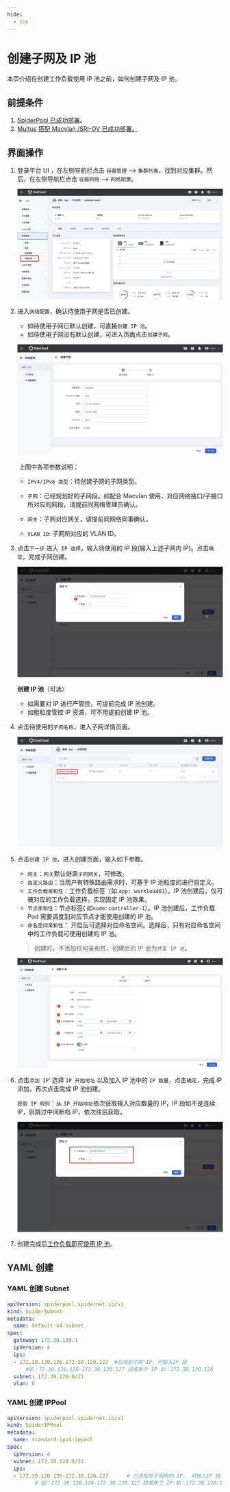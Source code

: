 ```yaml
---
hide:
  - toc
---
```


# 创建子网及 IP 池

本页介绍在创建工作负载使用 IP 池之前，如何创建子网及 IP 池。

## 前提条件

1. [SpiderPool 已成功部署](../../modules/spiderpool/install.md)。
2. [Multus 搭配 Macvlan /SRI-OV 已成功部署。](../../modules/multus-underlay/install.md)

## 界面操作

1. 登录平台 UI ，在左侧导航栏点击 `容器管理` —> `集群列表`，找到对应集群。然后，在左侧导航栏点击 `容器网络` —> `网络配置`。

    ![networkconfig01](../../images/networkconfig01.jpg)

2. 进入`网络配置`，确认待使用子网是否已创建。

      - 如待使用子网已默认创建，可直接`创建 IP 池`。
      - 如待使用子网没有默认创建，可进入页面点击`创建子网`。

      ![创建子网](../../images/subnetcreate.jpg)

   ​ 上图中各项参数说明：

    - `IPv4/IPv6 类型`：待创建子网的子网类型。

    - `子网`：已经规划好的子网段。如配合 Macvlan 使用，对应网络接口/子接口所对应的网段，请提前同网络管理员确认。

    - `网关`：子网对应网关，请提前同网络同事确认。

    - `VLAN ID`: 子网所对应的 VLAN ID。

3. 点击`下一步` 进入` IP 选择`，输入待使用的 IP 段(输入上述子网内 IP)。点击`确定`，完成子网创建。

    ![创建子网](../../images/subnetcreate02.jpg)

    **创建 IP 池**（可选）

    - 如需要对 IP 进行严管控，可提前完成 IP 池创建。
    - 如粗粒度管控 IP 资源，可不用提前创建 IP 池。

4. 点击待使用的`子网名称`，进入子网详情页面。

    ![子网详情](../../images/subnetlist.jpg)

5. 点击`创建 IP 池`，进入创建页面，输入如下参数。

    - `网关`：`网关`默认继承`子网网关`，可修改。
    - `自定义路由`：当用户有特殊路由需求时，可基于 IP 池粒度的进行自定义。
    - `工作负载亲和性`：工作负载标签（如 `app: workload01`）。IP 池创建后，仅可被对应的工作负载选择，实现固定 IP 池效果。
    - `节点亲和性`：节点标签( 如`node:controller-1`）。IP 池创建后，工作负载 Pod 需要调度到对应节点才能使用创建的 IP 池。
    - `命名空间亲和性`： 开启后可选择对应命名空间。选择后，只有对应命名空间中的工作负载可使用创建的 IP 池。

    > 创建时，不添加任何亲和性，创建后的 IP 池为`共享 IP 池`。

    ![创建 IP 池](../../images/createippool01.jpg)

6. 点击`添加 IP`‘ 选择 `IP 开始地址` 以及加入 IP 池中的 `IP 数量`，点击`确定`，完成 IP 添加，再次点击完成 IP 池创建。

    `获取 IP 规则`：从 `IP 开始地址`依次获取输入对应数量的 IP，IP 段如不是连续 IP，则跳过中间断档 IP，依次往后获取。

    ![添加 IP](../../images/createippool02.jpg)

7. 创建完成后[工作负载即可使用 IP 池](../../modules/spiderpool/usage.md)。

## YAML 创建

### YAML 创建 Subnet

```yaml
apiVersion: spiderpool.spidernet.io/v1
kind: SpiderSubnet
metadata:
  name: default-v4-subnet
spec:
  gateway: 172.30.120.1
  ipVersion: 4
  ips:
  - 172.30.120.126-172.30.120.127  #已规划子网 IP，可输入IP 段
      #如：72.30.120.126-172.30.120.127 段或单个 IP 如：172.30.120.126
  subnet: 172.30.120.0/21
  vlan: 0
```

### YAML 创建 IPPool

```yaml
apiVersion: spiderpool.spidernet.io/v1
kind: SpiderIPPool
metadata:
  name: standard-ipv4-ippool
spec:
  ipVersion: 4
  subnet: 172.30.120.0/21
  ips:
  - 172.30.120.126-172.30.120.127      # 已添加至子网内的 IP， 可输入IP 段
         # 如：172.30.120.126-172.30.120.127 段或单个 IP 如：172.30.120.126
```
